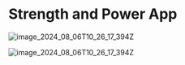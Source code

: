 # Strength and Power App


![image_2024_08_06T10_26_17_394Z](https://github.com/user-attachments/assets/c4750419-5fca-426b-97d5-83bc6cde80c1)

![image_2024_08_06T10_26_17_394Z](https://github.com/user-attachments/assets/671e1a1c-c308-45e1-94e6-4fdd47cfbd6d)

